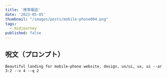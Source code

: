 ```yaml
---
title: '携帯電話'
date: '2023-05-05'
thumbnail: "/images/posts/mobile-phone004.png"
tags:
  - midjourney
published: false
---
```


## 呪文（プロンプト）
```
Beautiful landing for mobile-phone website, design, ux/ui, ux, ui --ar 3:2 --v 4 --q 2
```
